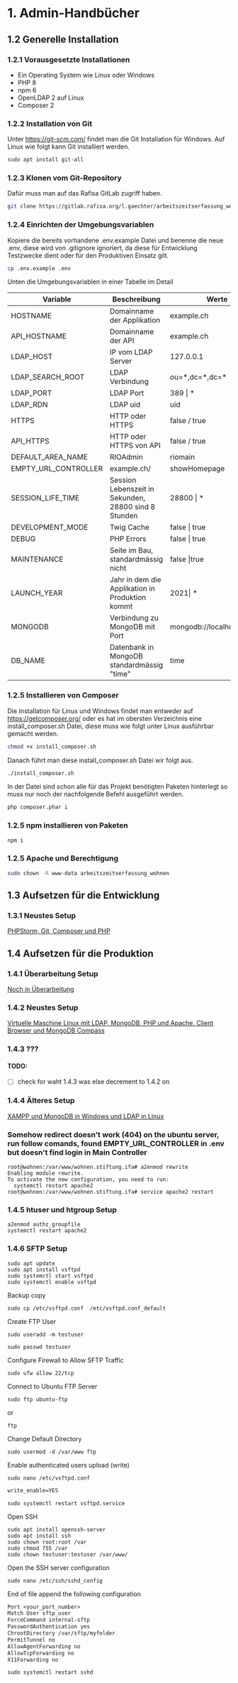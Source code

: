 # 1. Admin-Handbücher

## 1.2 Generelle Installation

### 1.2.1 Vorausgesetzte Installationen

* Ein Operating System wie Linux oder Windows
* PHP 8
* npm 6
* OpenLDAP 2 auf Linux
* Composer 2

### 1.2.2 Installation von Git

Unter https://git-scm.com/ findet man die Git Installation für Windows. Auf Linux wie folgt kann Git installiert werden.

```sh
sudo apt install git-all
```

### 1.2.3 Klonen vom Git-Repository

Dafür muss man auf das Rafisa GitLab zugriff haben.

```sh
git clone https://gitlab.rafisa.org/l.gaechter/arbeitszeitserfassung_wohnen.git
```

### 1.2.4 Einrichten der Umgebungsvariablen

Kopiere die bereits vorhandene .env.example Datei und benenne die neue .env, diese wird von .gitignore ignoriert, da diese für Entwicklung Testzwecke dient oder für den Produktiven Einsatz gilt.

```sh
cp .env.example .env
```

Unten die Umgebungsvariablen in einer Tabelle im Detail 

| Variable         | Beschreibung               | Werte          | Typ          |
| ---------------- | -------------------------- | -------------- | -------------- |
| HOSTNAME         | Domainname der Applikation | example.ch     | string     |
| API_HOSTNAME     | Domainname der API         | example.ch     | string     |
| LDAP_HOST        | IP vom LDAP Server         | 127.0.0.1      | string     |
| LDAP_SEARCH_ROOT | LDAP Verbindung            | ou=\*,dc=\*,dc=\* | string     |
| LDAP_PORT        | LDAP Port                  | 389 \| \*        | string     |
| LDAP_RDN         | LDAP uid                   | uid            | int  |
| HTTPS            | HTTP oder HTTPS            | false / true   | bool  |
| API_HTTPS        | HTTP oder HTTPS von API     | false / true   | bool  |
| DEFAULT_AREA_NAME | RIOAdmin | riomain | string |
| EMPTY_URL_CONTROLLER | example.ch/ | showHomepage | string |
| SESSION_LIFE_TIME | Session Lebenszeit in Sekunden, 28800 sind 8 Stunden | 28800 \| \* | int   |
| DEVELOPMENT_MODE | Twig Cache | false \| true | bool  |
| DEBUG | PHP Errors | false \| true | bool  |
| MAINTENANCE | Seite im Bau, standardmässig nicht | false \|true | bool  |
| LAUNCH_YEAR | Jahr in dem die Applikation in Produktion kommt | 2021\| \* | int   |
| MONGODB | Verbindung zu MongoDB mit Port | mongodb://localhost:27017 | string |
| DB_NAME | Datenbank in MongoDB standardmässig "time" | time | string |

### 1.2.5 Installieren von Composer

Die Installation für Linux und Windows findet man entweder auf https://getcomposer.org/ oder es hat im obersten Verzeichnis eine install_composer.sh Datei, diese muss wie folgt unter Linux ausführbar gemacht werden.

```sh
chmod +x install_composer.sh
```

Danach führt man diese install_composer.sh Datei wir folgt aus.

```sh
./install_composer.sh
```

In der Datei sind schon alle für das Projekt benötigten Paketen hinterlegt so muss nur noch der nachfolgende Befehl ausgeführt werden.

```sh
php composer.phar i
```

### 1.2.5 npm installieren von Paketen

```sh
npm i
```

### 1.2.5 Apache und Berechtigung

```sh
sudo chown -R www-data arbeitszeitserfassung_wohnen
```

## 1.3 Aufsetzen für die Entwicklung

### 1.3.1 Neustes Setup

[PHPStorm, Git, Composer und PHP](doc/readme/development.md)

## 1.4 Aufsetzen für die Produktion

### 1.4.1 Überarbeitung Setup

[Noch in Überarbeitung](doc/readme/production.md)

### 1.4.2 Neustes Setup

[Virtuelle Maschine Linux mit LDAP, MongoDB, PHP und Apache, Client Browser und MongoDB Compass](doc/readme/time_recording_server.md)

### 1.4.3 ???
#### TODO:
- [ ] check for waht 1.4.3 was else decrement to 1.4.2 on
### 1.4.4 Älteres Setup

[XAMPP und MongoDB in Windows und LDAP in Linux](doc/readme/README.md)

### Somehow redirect doesn't work (404) on the ubuntu server, run follow comands, found EMPTY_URL_CONTROLLER in .env but doesn't find login in Main Controller

```shell
root@wohnen:/var/www/wohnen.stiftung.ifa# a2enmod rewrite
Enabling module rewrite.
To activate the new configuration, you need to run:
  systemctl restart apache2
root@wohnen:/var/www/wohnen.stiftung.ifa# service apache2 restart
```

### 1.4.5 htuser und htgroup Setup

```shell
a2enmod authz_groupfile
systemctl restart apache2
```

### 1.4.6 SFTP Setup

```shell
sudo apt update
sudo apt install vsftpd
sudo systemctl start vsftpd
sudo systemctl enable vsftpd
```
Backup copy
```shell
sudo cp /etc/vsftpd.conf  /etc/vsftpd.conf_default
```
Create FTP User
```shell
sudo useradd -m testuser

sudo passwd testuser
```
Configure Firewall to Allow SFTP Traffic
```shell
sudo ufw allow 22/tcp
```
Connect to Ubuntu FTP Server
```shell
sudo ftp ubuntu-ftp
```
or
```shell
ftp
```
Change Default Directory
```shell
sudo usermod -d /var/www ftp
```
Enable authenticated users upload (write)
```shell
sudo nano /etc/vsftpd.conf
```
```txt
write_enable=YES
```
```shell
sudo systemctl restart vsftpd.service
```
Open SSH

```shell
sudo apt install openssh-server
sudo apt install ssh
sudo chown root:root /var
sudo chmod 755 /var
sudo chown testuser:testuser /var/www/
```
Open the SSH server configuration
```shell
sudo nano /etc/ssh/sshd_config
```
End of file append the following configuration
```txt
Port <your_port_number>
Match User sftp_user
ForceCommand internal-sftp
PasswordAuthentication yes
ChrootDirectory /var/sftp/myfolder
PermitTunnel no
AllowAgentForwarding no
AllowTcpForwarding no
X11Forwarding no
```
```shell
sudo systemctl restart sshd
```